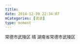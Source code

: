 ```yaml
---
title: 
date: 2014-12-30 22:34:07
mCategories: [说说]
type: moment
---
```


<div id="pics-20141230223407"></div>

<script src="/lib/moment/pics.js"></script>
<script>
var data = [
    {"link": "2014-12-30_000000.webp", "type": "shuoshuo"},
    {"link": "2014-12-30_000001.webp", "type": "shuoshuo"},
    {"link": "2014-12-30_000002.webp", "type": "shuoshuo"},
    {"link": "2014-12-30_000003.webp", "type": "shuoshuo"},
    {"link": "2014-12-30_000004.webp", "type": "shuoshuo"},
    {"link": "2014-12-30_000005.webp", "type": "shuoshuo"},
    {"link": "2014-12-30_000006.webp", "type": "shuoshuo"},
    {"link": "2014-12-30_000007.webp", "type": "shuoshuo"},
    {"link": "2014-12-30_000008.webp", "type": "shuoshuo"},
    {"link": "2014-12-30_000009.jpeg", "type": "shuoshuo"},
    {"link": "2014-12-30_000010.jpeg", "type": "shuoshuo"},
    {"link": "2014-12-30_000011.jpeg", "type": "shuoshuo"},
    {"link": "2014-12-30_000012.jpeg", "type": "shuoshuo"},
    {"link": "2014-12-30_000013.jpeg", "type": "shuoshuo"},
    {"link": "2014-12-30_000014.jpeg", "type": "shuoshuo"},
    {"link": "2014-12-30_000015.jpeg", "type": "shuoshuo"},
    {"link": "2014-12-30_000016.jpeg", "type": "shuoshuo"}
];
picsRender(data, "pics-20141230223407");
</script>

常德市武陵区 晴
湖南省常德市武陵区

